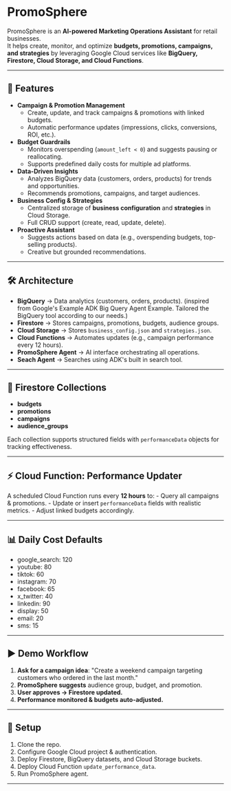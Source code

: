 # PromoSphere

PromoSphere is an **AI-powered Marketing Operations Assistant** for
retail businesses.\
It helps create, monitor, and optimize **budgets, promotions, campaigns,
and strategies** by leveraging Google Cloud services like **BigQuery,
Firestore, Cloud Storage, and Cloud Functions**.

------------------------------------------------------------------------

## 🚀 Features

-   **Campaign & Promotion Management**
    -   Create, update, and track campaigns & promotions with linked
        budgets.
    -   Automatic performance updates (impressions, clicks, conversions,
        ROI, etc.).
-   **Budget Guardrails**
    -   Monitors overspending (`amount_left < 0`) and suggests pausing
        or reallocating.
    -   Supports predefined daily costs for multiple ad platforms.
-   **Data-Driven Insights**
    -   Analyzes BigQuery data (customers, orders, products) for trends
        and opportunities.
    -   Recommends promotions, campaigns, and target audiences.
-   **Business Config & Strategies**
    -   Centralized storage of **business configuration** and
        **strategies** in Cloud Storage.
    -   Full CRUD support (create, read, update, delete).
-   **Proactive Assistant**
    -   Suggests actions based on data (e.g., overspending budgets,
        top-selling products).
    -   Creative but grounded recommendations.

------------------------------------------------------------------------

## 🛠️ Architecture

-   **BigQuery** → Data analytics (customers, orders, products). (inspired from Google's Example ADK Big Query Agent Example. Tailored the BigQuery tool according to our needs.)
-   **Firestore** → Stores campaigns, promotions, budgets, audience
    groups.
-   **Cloud Storage** → Stores `business_config.json` and
    `strategies.json`.
-   **Cloud Functions** → Automates updates (e.g., campaign performance
    every 12 hours).
-   **PromoSphere Agent** → AI interface orchestrating all operations.
- **Seach Agent** → Searches using ADK's built in search tool.


------------------------------------------------------------------------

## 📂 Firestore Collections

-   **budgets**
-   **promotions**
-   **campaigns**
-   **audience_groups**

Each collection supports structured fields with `performanceData`
objects for tracking effectiveness.

------------------------------------------------------------------------

## ⚡ Cloud Function: Performance Updater

A scheduled Cloud Function runs every **12 hours** to: - Query all
campaigns & promotions. - Update or insert `performanceData` fields with
realistic metrics. - Adjust linked budgets accordingly.

------------------------------------------------------------------------

## 📊 Daily Cost Defaults

-   google_search: 120
-   youtube: 80
-   tiktok: 60
-   instagram: 70
-   facebook: 65
-   x_twitter: 40
-   linkedin: 90
-   display: 50
-   email: 20
-   sms: 15

------------------------------------------------------------------------

## ▶️ Demo Workflow

1.  **Ask for a campaign idea**: "Create a weekend campaign targeting
    customers who ordered in the last month."
2.  **PromoSphere suggests** audience group, budget, and promotion.
3.  **User approves → Firestore updated.**
4.  **Performance monitored & budgets auto-adjusted.**

------------------------------------------------------------------------

## 📌 Setup

1.  Clone the repo.
2.  Configure Google Cloud project & authentication.
3.  Deploy Firestore, BigQuery datasets, and Cloud Storage buckets.
4.  Deploy Cloud Function `update_performance_data`.
5.  Run PromoSphere agent.

------------------------------------------------------------------------
